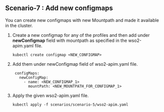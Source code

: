 ## Scenario-7 : Add new configmaps

You can create new configmaps with new Mountpath and made it available in the cluster.

1. Create a new configmap for any of the profiles and then add under **newConfigmap** field with mountpath as specified in the wso2-apim.yaml file.
   
   ```
   kubectl create configmap <NEW_CONFIGMAP>
   ```
   
 2. Add them under newConfigmap field of wso2-apim.yaml file.
 
    ```
     configMaps:
       newConfigMap:
         - name: <NEW_CONFIGMAP_1>
           mountPath: <NEW_MOUNTPATH_FOR_CONFIGMAP_1>
    ```
        
 3. Apply the given wso2-apim.yaml file.
 
    ```
    kubectl apply -f scenarios/scenario-5/wso2-apim.yaml
    ```